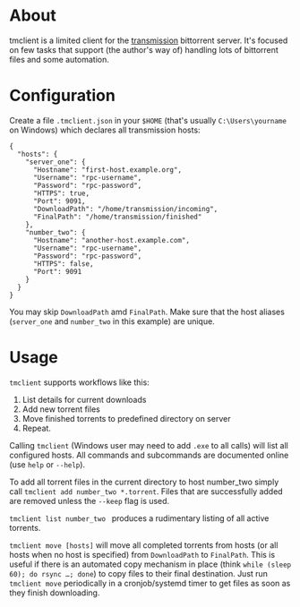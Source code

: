 # About

tmclient is a limited client for the [transmission](https://transmissionbt.com/)
bittorrent server. It's focused on few tasks that support (the author's way of)
handling lots of bittorrent files and some automation.

# Configuration

Create a file `.tmclient.json` in your `$HOME` (that's usually `C:\Users\yourname`
on Windows) which declares all transmission hosts:

```
{
  "hosts": {
    "server_one": {
      "Hostname": "first-host.example.org",
      "Username": "rpc-username",
      "Password": "rpc-password",
      "HTTPS": true,
      "Port": 9091,
      "DownloadPath": "/home/transmission/incoming",
      "FinalPath": "/home/transmission/finished"
    },
    "number_two": {
      "Hostname": "another-host.example.com",
      "Username": "rpc-username",
      "Password": "rpc-password",
      "HTTPS": false,
      "Port": 9091
    }
  }
}

```

You may skip `DownloadPath` amd `FinalPath`. Make sure that the host aliases
(`server_one` and `number_two` in this example) are unique.

# Usage

`tmclient` supports workflows like this:

1. List details for current downloads
2. Add new torrent files
3. Move finished torrents to predefined directory on server
4. Repeat.

Calling `tmclient` (Windows user may need to add `.exe` to all calls) will list
all configured hosts. All commands and subcommands are documented online (use
`help` or `--help`).

To add all torrent files in the current directory to host number_two simply call
`tmclient add number_two *.torrent`. Files that are successfully added are removed
unless the `--keep` flag is used.

`tmclient list number_two ` produces a rudimentary listing of all active torrents.

`tmclient move [hosts]` will move all completed torrents from hosts (or all hosts
when no host is specified) from `DownloadPath` to `FinalPath`. This is useful if
there is an automated copy mechanism in place (think `while (sleep 60); do rsync …; done`)
to copy files to their final destination. Just run `tmclient move` periodically
in a cronjob/systemd timer to get files as soon as they finish downloading.
